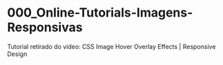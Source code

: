 # 000_Online-Tutorials-Imagens-Responsivas
Tutorial retirado do vídeo: CSS Image Hover Overlay Effects | Responsive Design

